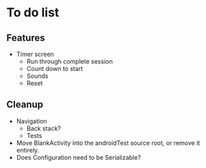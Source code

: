 # To do list

## Features

- Timer screen
  - Run through complete session
  - Count down to start
  - Sounds
  - Reset
  
## Cleanup

- Navigation
  - Back stack?
  - Tests
- Move BlankActivity into the androidTest source root, or remove it entirely.
- Does Configuration need to be Serializable?